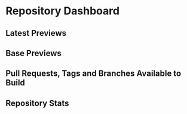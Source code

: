 # Repository Dashboard

## Latest Previews

## Base Previews

## Pull Requests, Tags and Branches Available to Build

## Repository Stats
